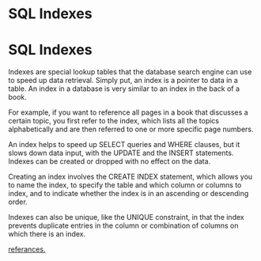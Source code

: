 # SQL Indexes

# SQL Indexes 
Indexes are special lookup tables that the database search engine can use to speed up data retrieval. Simply put, an index is a pointer to data in a table. An index in a database is very similar to an index in the back of a book.

For example, if you want to reference all pages in a book that discusses a certain topic, you first refer to the index, which lists all the topics alphabetically and are then referred to one or more specific page numbers.

An index helps to speed up SELECT queries and WHERE clauses, but it slows down data input, with the UPDATE and the INSERT statements. Indexes can be created or dropped with no effect on the data.

Creating an index involves the CREATE INDEX statement, which allows you to name the index, to specify the table and which column or columns to index, and to indicate whether the index is in an ascending or descending order.

Indexes can also be unique, like the UNIQUE constraint, in that the index prevents duplicate entries in the column or combination of columns on which there is an index.

[referances.](https://www.tutorialspoint.com/sql/sql-indexes.htm)